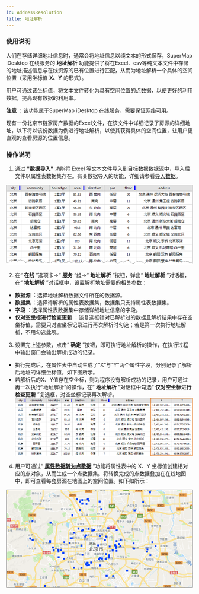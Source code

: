 ```yaml
---
id: AddressResolution
title: 地址解析
---
```

### 使用说明

人们在存储详细地址信息时，通常会将地址信息以纯文本的形式保存，SuperMap iDesktop 在线服务的 **地址解析**
功能提供了将在Excel、csv等纯文本文件中存储的地址描述信息与在线资源的已有位置进行匹配，从而为地址解析一个具体的空间位置（采用坐标值 **X、Y**
的形式）。

用户可通过该坐标值，将文本文件转化为具有空间位置的点数据，以便更好的利用数据，提高现有数据的利用率。

**注意** ：该功能属于SuperMap iDesktop 在线服务，需要保证网络可用。

现有一份北京市链家房产数据的Excel文件，在该文件中详细记录了房源的详细地址，以下将以该份数据为例进行地址解析，以使其获得具体的空间位置，让用户更直观的查看房源的位置信息。

### 操作说明

  1. 通过 **"数据导入"** 功能将 Excel 等文本文件导入到目标数据数据源中，导入后文件以属性表数据集存在。有关数据导入的功能，详细请参看[导入数据](../../Features/DataProcessing/DataConversion/ImportData.html)。  

![](img/testdataExcel2.png)  

  2. 在“ **在线** ”选项卡->“ **服务** ”组->“ **地址解析** ”按钮，弹出“ **地址解析** ”对话框，在“ **地址解析** ”对话框中，设置解析地址需要的相关参数： 
  * **数据源** ：选择地址解析数据文件所在的数据源。 
  * **数据集** ：选择待解析的属性表数据集，数据集只支持属性表数据集。 
  * **字段** ：选择属性表数据集中存储详细地址信息的字段。
  * **仅对空坐标进行检查更新** ：该复选框针对已解析过的数据且解析结果中存在空坐标值，需要只对空坐标记录进行再次解析时勾选；若是第一次执行地址解析，不用勾选此项。
  3. 设置完上述参数，点击“ **确定** ”按钮，即可执行地址解析的操作，在执行过程中输出窗口会输出解析成功的记录。
  * 执行完成后，在属性表中自动生成了“X”与“Y”两个属性字段，分别记录了解析后地址的详细坐标值，如下图所示。
  * 若解析后的X、Y值存在空坐标，则为程序没有解析成功的记录，用户可通过再一次执行“地址解析”的操作，在“ **地址解析** ”对话框中勾选“ **仅对空坐标进行检查更新** ”复选框，对空坐标记录再次解析。
![](img/addressResult2.png)  

  4. 用户可通过“ **[属性数据转为点数据](../DataProcessing/ConvertDataType/AttributeToPoint.html)** ”功能将属性表中的 X、Y 坐标值创建相对应的点对象，从而生成一个点数据集。将转换完成的点数据叠加在在线地图中，即可查看每套房源在地图上的空间位置。如下如所示：  

![](img/addressResultView.png)  
